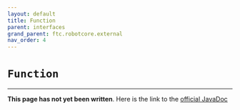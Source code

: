 ```yaml
---
layout: default
title: Function
parent: interfaces
grand_parent: ftc.robotcore.external
nav_order: 4
---
```

# `Function`
---
**This page has not yet been written**. Here is the link to the [official JavaDoc](https://ftctechnh.github.io/ftc_app/doc/javadoc/org/firstinspires/ftc/robotcore/external/Function.html)
        